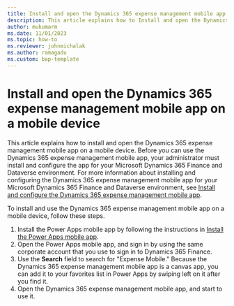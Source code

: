 ```yaml
---
title: Install and open the Dynamics 365 expense management mobile app on a mobile device 
description: This article explains how to Install and open the Dynamics 365 expense management mobile app on a mobile device.
author: mukumarm
ms.date: 11/01/2023
ms.topic: how-to
ms.reviewer: johnmichalak
ms.author: ramagadu
ms.custom: bap-template
---
```


# Install and open the Dynamics 365 expense management mobile app on a mobile device

This article explains how to install and open the Dynamics 365 expense management mobile app on a mobile device. Before you can use the Dynamics 365 expense management mobile app, your administrator must install and configure the app for your Microsoft Dynamics 365 Finance and Dataverse environment. For more information about installing and configuring the Dynamics 365 expense management mobile app for your Microsoft Dynamics 365 Finance and Dataverse environment, see [Install and configure the Dynamics 365 expense management mobile app](new-expense-mobile-app-Install-and-configure.md).

To install and use the Dynamics 365 expense management mobile app on a mobile device, follow these steps.

1. Install the Power Apps mobile app by following the instructions in [Install the Power Apps mobile app](/power-apps/mobile/run-powerapps-on-mobile).
1. Open the Power Apps mobile app, and sign in by using the same corporate account that you use to sign in to Dynamics 365 Finance.
1. Use the **Search** field to search for "Expense Mobile." Because the Dynamics 365 expense management mobile app is a canvas app, you can add it to your favorites list in Power Apps by swiping left on it after you find it.
1. Open the Dynamics 365 expense management mobile app, and start to use it. 
